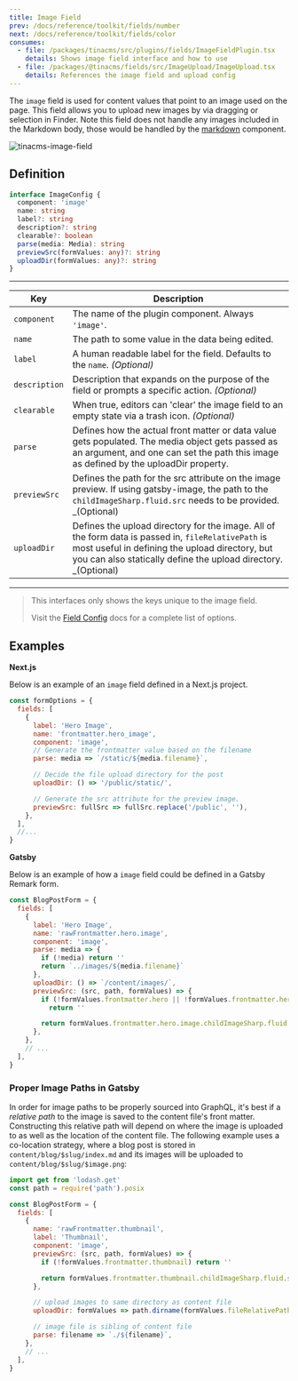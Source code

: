 ```yaml
---
title: Image Field
prev: /docs/reference/toolkit/fields/number
next: /docs/reference/toolkit/fields/color
consumes:
  - file: /packages/tinacms/src/plugins/fields/ImageFieldPlugin.tsx
    details: Shows image field interface and how to use
  - file: /packages/@tinacms/fields/src/ImageUpload/ImageUpload.tsx
    details: References the image field and upload config
---
```


The `image` field is used for content values that point to an image used on the page. This field allows you to upload new images by via dragging or selection in Finder. Note this field does not handle any images included in the Markdown body, those would be handled by the [markdown](/docs/reference/toolkit/fields/markdown) component.

![tinacms-image-field](/img/fields/image.png)

## Definition

```typescript
interface ImageConfig {
  component: 'image'
  name: string
  label?: string
  description?: string
  clearable?: boolean
  parse(media: Media): string
  previewSrc(formValues: any)?: string
  uploadDir(formValues: any)?: string
}
```

---

| Key           | Description                                                                                                                                                                                                              |
| ------------- | ------------------------------------------------------------------------------------------------------------------------------------------------------------------------------------------------------------------------ |
| `component`   | The name of the plugin component. Always `'image'`.                                                                                                                                                                      |
| `name`        | The path to some value in the data being edited.                                                                                                                                                                         |
| `label`       | A human readable label for the field. Defaults to the `name`. _(Optional)_                                                                                                                                               |
| `description` | Description that expands on the purpose of the field or prompts a specific action. _(Optional)_                                                                                                                          |
| `clearable`   | When true, editors can 'clear' the image field to an empty state via a trash icon. _(Optional)_                                                                                                                          |
| `parse`       | Defines how the actual front matter or data value gets populated. The media object gets passed as an argument, and one can set the path this image as defined by the uploadDir property.                                 |
| `previewSrc`  | Defines the path for the src attribute on the image preview. If using gatsby-image, the path to the `childImageSharp.fluid.src` needs to be provided. \_(Optional)                                                       |
| `uploadDir`   | Defines the upload directory for the image. All of the form data is passed in, `fileRelativePath` is most useful in defining the upload directory, but you can also statically define the upload directory. \_(Optional) |

---

> This interfaces only shows the keys unique to the image field.
>
> Visit the [Field Config](/docs/reference/toolkit/fields) docs for a complete list of options.

## Examples

**Next.js**

Below is an example of an `image` field defined in a Next.js project.

```jsx
const formOptions = {
  fields: [
    {
      label: 'Hero Image',
      name: 'frontmatter.hero_image',
      component: 'image',
      // Generate the frontmatter value based on the filename
      parse: media => `/static/${media.filename}`,

      // Decide the file upload directory for the post
      uploadDir: () => '/public/static/',

      // Generate the src attribute for the preview image.
      previewSrc: fullSrc => fullSrc.replace('/public', ''),
    },
  ],
  //...
}
```

**Gatsby**

Below is an example of how a `image` field could be defined in a Gatsby Remark form.

```javascript
const BlogPostForm = {
  fields: [
    {
      label: 'Hero Image',
      name: 'rawFrontmatter.hero.image',
      component: 'image',
      parse: media => {
        if (!media) return ''
        return `../images/${media.filename}`
      },
      uploadDir: () => `/content/images/`,
      previewSrc: (src, path, formValues) => {
        if (!formValues.frontmatter.hero || !formValues.frontmatter.hero.image)
          return ''

        return formValues.frontmatter.hero.image.childImageSharp.fluid.src
      },
    },
    // ...
  ],
}
```

### Proper Image Paths in Gatsby

In order for image paths to be properly sourced into GraphQL, it's best if a _relative path_ to the image is saved to the content file's front matter. Constructing this relative path will depend on where the image is uploaded to as well as the location of the content file. The following example uses a co-location strategy, where a blog post is stored in `content/blog/$slug/index.md` and its images will be uploaded to `content/blog/$slug/$image.png`:

```javascript
import get from 'lodash.get'
const path = require('path').posix

const BlogPostForm = {
  fields: [
    {
      name: 'rawFrontmatter.thumbnail',
      label: 'Thumbnail',
      component: 'image',
      previewSrc: (src, path, formValues) => {
        if (!formValues.frontmatter.thumbnail) return ''

        return formValues.frontmatter.thumbnail.childImageSharp.fluid.src
      },

      // upload images to same directory as content file
      uploadDir: formValues => path.dirname(formValues.fileRelativePath),

      // image file is sibling of content file
      parse: filename => `./${filename}`,
    },
    // ...
  ],
}
```
